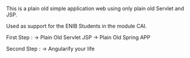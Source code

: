 
This is a plain old simple application web using only plain old Servlet and JSP.

Used as support for the ENIB Students in the module CAI.

First Step :
 -> Plain Old Servlet JSP
 -> Plain Old Spring APP

Second Step :
 -> Angularify your life




